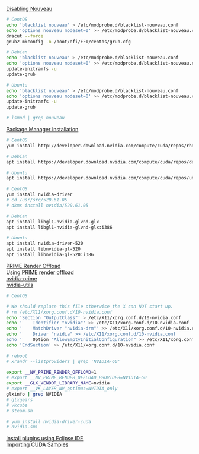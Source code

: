 [Disabling Nouveau](https://docs.nvidia.com/cuda/cuda-installation-guide-linux/index.html#runfile-nouveau)
```bash
# CentOS
echo 'blacklist nouveau' > /etc/modprobe.d/blacklist-nouveau.conf
echo 'options nouveau modeset=0' >> /etc/modprobe.d/blacklist-nouveau.conf  
dracut --force
grub2-mkconfig -o /boot/efi/EFI/centos/grub.cfg  

# Debian
echo 'blacklist nouveau' > /etc/modprobe.d/blacklist-nouveau.conf
echo 'options nouveau modeset=0' >> /etc/modprobe.d/blacklist-nouveau.conf
update-initramfs -u
update-grub

# Ubuntu
echo 'blacklist nouveau' > /etc/modprobe.d/blacklist-nouveau.conf
echo 'options nouveau modeset=0' >> /etc/modprobe.d/blacklist-nouveau.conf
update-initramfs -u
update-grub

# lsmod | grep nouveau
```  

[Package Manager Installation](https://docs.nvidia.com/cuda/cuda-installation-guide-linux/index.html#package-manager-installation)  
```bash
# CentOS
yum install http://developer.download.nvidia.com/compute/cuda/repos/rhel8/x86_64/cuda-repo-rhel8-10.2.89-1.x86_64.rpm 

# Debian
apt install https://developer.download.nvidia.com/compute/cuda/repos/debian11/x86_64/cuda-keyring_1.0-1_all.deb

# Ubuntu
apt install https://developer.download.nvidia.com/compute/cuda/repos/ubuntu2204/x86_64/cuda-keyring_1.0-1_all.deb

```  

```bash
# CentOS
yum install nvidia-driver
# cd /usr/src/520.61.05
# dkms install nvidia/520.61.05

# Debian
apt install libgl1-nvidia-glvnd-glx
apt install libgl1-nvidia-glvnd-glx:i386  

# Ubuntu
apt install nvidia-driver-520
apt install libnvidia-gl-520
apt install libnvidia-gl-520:i386
```

[PRIME Render Offload](http://download.nvidia.com/XFree86/Linux-x86_64/460.32.03/README/primerenderoffload.html)  
[Using PRIME render offload](https://wiki.archlinux.org/index.php/NVIDIA_Optimus#Using_PRIME_render_offload)  
[nvidia-prime](https://github.com/archlinux/svntogit-packages/tree/packages/nvidia-prime/trunk)  
[nvidia-utils](https://github.com/archlinux/svntogit-packages/tree/packages/nvidia-utils/trunk)  
```bash
# CentOS

# We should replace this file otherwise the X can NOT start up.  
# rm /etc/X11/xorg.conf.d/10-nvidia.conf 
echo 'Section "OutputClass"' > /etc/X11/xorg.conf.d/10-nvidia.conf 
echo '    Identifier "nvidia"' >> /etc/X11/xorg.conf.d/10-nvidia.conf
echo '    MatchDriver "nvidia-drm"' >> /etc/X11/xorg.conf.d/10-nvidia.conf
echo '    Driver "nvidia" >> /etc/X11/xorg.conf.d/10-nvidia.conf
echo '    Option "AllowEmptyInitialConfiguration" >> /etc/X11/xorg.conf.d/10-nvidia.conf
echo 'EndSection' >> /etc/X11/xorg.conf.d/10-nvidia.conf  

# reboot
# xrandr --listproviders | grep 'NVIDIA-G0'

export __NV_PRIME_RENDER_OFFLOAD=1
# export __NV_PRIME_RENDER_OFFLOAD_PROVIDER=NVIDIA-G0
export __GLX_VENDOR_LIBRARY_NAME=nvidia
# export __VK_LAYER_NV_optimus=NVIDIA_only
glxinfo | grep NVIDIA
# glxgears
# vkcube
# steam.sh

# yum install nvidia-driver-cuda
# nvidia-smi
```

[Install plugins using Eclipse IDE](https://docs.nvidia.com/cuda/nsightee-plugins-install-guide/index.html#install-steps)  
[Importing CUDA Samples](https://docs.nvidia.com/cuda/nsight-eclipse-plugins-guide/index.html#import-sample)


